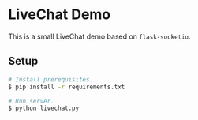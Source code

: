 LiveChat Demo
=============

This is a small LiveChat demo based on `flask-socketio`.

Setup
-----

```bash
# Install prerequisites.
$ pip install -r requirements.txt

# Run server.
$ python livechat.py
```
